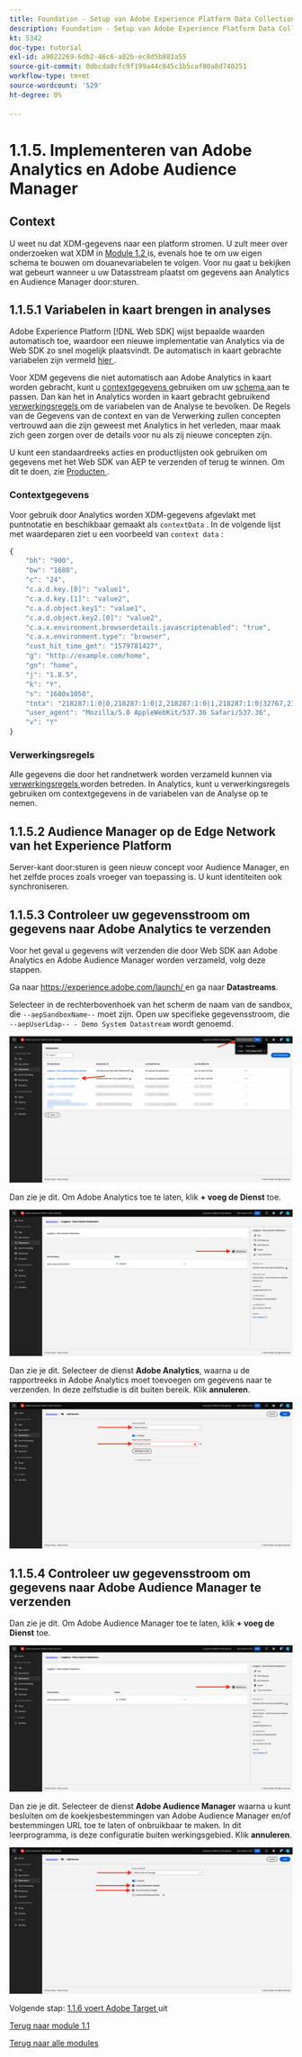 ```yaml
---
title: Foundation - Setup van Adobe Experience Platform Data Collection en de Web SDK-extensie - Adobe Analytics en Adobe Audience Manager implementeren
description: Foundation - Setup van Adobe Experience Platform Data Collection en de Web SDK-extensie - Adobe Analytics en Adobe Audience Manager implementeren
kt: 5342
doc-type: tutorial
exl-id: a9022269-6db2-46c6-a82b-ec8d5b881a55
source-git-commit: 0dbcda0cfc9f199a44c845c1b5caf00a8d740251
workflow-type: tm+mt
source-wordcount: '529'
ht-degree: 0%

---
```


# 1.1.5. Implementeren van Adobe Analytics en Adobe Audience Manager

## Context

U weet nu dat XDM-gegevens naar een platform stromen. U zult meer over onderzoeken wat XDM in [ Module 1.2 ](./../module1.2/data-ingestion.md) is, evenals hoe te om uw eigen schema te bouwen om douanevariabelen te volgen. Voor nu gaat u bekijken wat gebeurt wanneer u uw Datasstream plaatst om gegevens aan Analytics en Audience Manager door:sturen.

## 1.1.5.1 Variabelen in kaart brengen in analyses

Adobe Experience Platform [!DNL Web SDK] wijst bepaalde waarden automatisch toe, waardoor een nieuwe implementatie van Analytics via de Web SDK zo snel mogelijk plaatsvindt. De automatisch in kaart gebrachte variabelen zijn vermeld [ hier ](https://experienceleague.adobe.com/docs/experience-platform/edge/data-collection/adobe-analytics/automatically-mapped-vars.html#data-collection).

Voor XDM gegevens die niet automatisch aan Adobe Analytics in kaart worden gebracht, kunt u [ contextgegevens ](https://experienceleague.adobe.com/docs/analytics/implementation/vars/page-vars/contextdata.html?lang=nl) gebruiken om uw [ schema ](https://experienceleague.adobe.com/docs/experience-platform/xdm/schema/composition.html) aan te passen. Dan kan het in Analytics worden in kaart gebracht gebruikend [ verwerkingsregels ](https://experienceleague.adobe.com/docs/analytics/admin/admin-tools/processing-rules/processing-rules-configuration/t-processing-rules.html) om de variabelen van de Analyse te bevolken. De Regels van de Gegevens van de context en van de Verwerking zullen concepten vertrouwd aan die zijn geweest met Analytics in het verleden, maar maak zich geen zorgen over de details voor nu als zij nieuwe concepten zijn.

U kunt een standaardreeks acties en productlijsten ook gebruiken om gegevens met het Web SDK van AEP te verzenden of terug te winnen. Om dit te doen, zie [ Producten ](https://experienceleague.adobe.com/docs/experience-platform/edge/data-collection/collect-commerce-data.html?lang=en#data-collection).

### Contextgegevens

Voor gebruik door Analytics worden XDM-gegevens afgevlakt met puntnotatie en beschikbaar gemaakt als `contextData` . In de volgende lijst met waardeparen ziet u een voorbeeld van `context data` :

```javascript
{
    "bh": "900",
    "bw": "1680",
    "c": "24",
    "c.a.d.key.[0]": "value1",
    "c.a.d.key.[1]": "value2",
    "c.a.d.object.key1": "value1",
    "c.a.d.object.key2.[0]": "value2",
    "c.a.x.environment.browserdetails.javascriptenabled": "true",
    "c.a.x.environment.type": "browser",
    "cust_hit_time_gmt": "1579781427",
    "g": "http://example.com/home",
    "gn": "home",
    "j": "1.8.5",
    "k": "Y",
    "s": "1680x1050",
    "tnta": "218287:1:0|0,218287:1:0|2,218287:1:0|1,218287:1:0|32767,218287:1:01,218287:1:0|0,218287:1:0|1,218287:1:0|0,218287:1:0|1",
    "user_agent": "Mozilla/5.0 AppleWebKit/537.36 Safari/537.36",
    "v": "Y"
}
```

### Verwerkingsregels

Alle gegevens die door het randnetwerk worden verzameld kunnen via [ verwerkingsregels ](https://experienceleague.adobe.com/docs/analytics/admin/admin-tools/processing-rules/processing-rules-configuration/t-processing-rules.html) worden betreden. In Analytics, kunt u verwerkingsregels gebruiken om contextgegevens in de variabelen van de Analyse op te nemen.

## 1.1.5.2 Audience Manager op de Edge Network van het Experience Platform

Server-kant door:sturen is geen nieuw concept voor Audience Manager, en het zelfde proces zoals vroeger van toepassing is. U kunt identiteiten ook synchroniseren.

## 1.1.5.3 Controleer uw gegevensstroom om gegevens naar Adobe Analytics te verzenden

Voor het geval u gegevens wilt verzenden die door Web SDK aan Adobe Analytics en Adobe Audience Manager worden verzameld, volg deze stappen.

Ga naar [ https://experience.adobe.com/launch/ ](https://experience.adobe.com/launch/) en ga naar **Datastreams**.

Selecteer in de rechterbovenhoek van het scherm de naam van de sandbox, die `--aepSandboxName--` moet zijn. Open uw specifieke gegevensstroom, die `--aepUserLdap-- - Demo System Datastream` wordt genoemd.

![ klik het pictogram van de Configuratie van Edge in de linkernavigatie ](./images/edgeconfig1b.png)

Dan zie je dit. Om Adobe Analytics toe te laten, klik **+ voeg de Dienst** toe.

![ Debugger AEP ](./images/aa2.png)

Dan zie je dit. Selecteer de dienst **Adobe Analytics**, waarna u de rapportreeks in Adobe Analytics moet toevoegen om gegevens naar te verzenden. In deze zelfstudie is dit buiten bereik. Klik **annuleren**.

![ Debugger AEP ](./images/aa3.png)

## 1.1.5.4 Controleer uw gegevensstroom om gegevens naar Adobe Audience Manager te verzenden

Dan zie je dit. Om Adobe Audience Manager toe te laten, klik **+ voeg de Dienst** toe.

![ Debugger AEP ](./images/aa2.png)

Dan zie je dit. Selecteer de dienst **Adobe Audience Manager** waarna u kunt besluiten om de koekjesbestemmingen van Adobe Audience Manager en/of bestemmingen URL toe te laten of onbruikbaar te maken. In dit leerprogramma, is deze configuratie buiten werkingsgebied. Klik **annuleren**.

![ Debugger AEP ](./images/aam1.png)

Volgende stap: [ 1.1.6 voert Adobe Target ](./ex6.md) uit

[Terug naar module 1.1](./data-ingestion-launch-web-sdk.md)

[Terug naar alle modules](./../../../overview.md)
